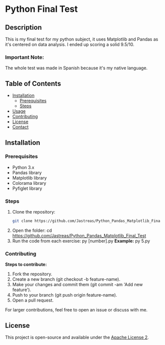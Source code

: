 # Python Final Test

## Description
This is my final test for my python subject, it uses Matplotlib and Pandas as it's centered on data analysis. I ended up scoring a solid 9.5/10.

### Important Note:
The whole test was made in Spanish because it's my native language.

## Table of Contents
- [Installation](#installation)
  - [Prerequisites](#prerequisites)
  - [Steps](#steps)
- [Usage](#usage)
- [Contributing](#contributing)
- [License](#license)
- [Contact](#contact)

## Installation

### Prerequisites

- Python 3.x
- Pandas library
- Matplotlib library
- Colorama library
- Pyfiglet library

### Steps
1. Clone the repository:
   ```bash
   git clone https://github.com/Jastreas/Python_Pandas_Matplotlib_Final_Test.git
   ```
2. Open the folder:
    cd https://github.com/Jastreas/Python_Pandas_Matplotlib_Final_Test
3. Run the code from each exercise:
    py [number].py
    **Example:**
    py 5.py
   
### Contributing
**Steps to contribute:**
1. Fork the repository.
2. Create a new branch (git checkout -b feature-name).
3. Make your changes and commit them (git commit -am 'Add new feature').
4. Push to your branch (git push origin feature-name).
5. Open a pull request.

For larger contributions, feel free to open an issue or discuss with me.

## License
This project is open-source and available under the [Apache License 2](LICENSE).
